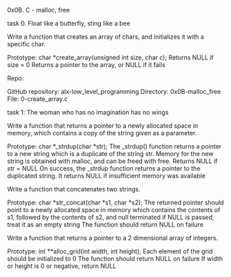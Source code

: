 0x0B. C - malloc, free


task 0. Float like a butterfly, sting like a bee

Write a function that creates an array of chars, and initializes it with a specific char.

Prototype: char *create_array(unsigned int size, char c);
Returns NULL if size = 0
Returns a pointer to the array, or NULL if it fails

Repo:

GitHub repository: alx-low_level_programming
Directory: 0x0B-malloc_free
File: 0-create_array.c


task 1: The woman who has no imagination has no wings

Write a function that returns a pointer to a newly allocated space in memory, 
which contains a copy of the string given as a parameter.

Prototype: char *_strdup(char *str);
The _strdup() function returns a pointer to a new string which is a duplicate of the string str. 
Memory for the new string is obtained with malloc, and can be freed with free.
Returns NULL if str = NULL
On success, the _strdup function returns a pointer to the duplicated string. 
It returns NULL if insufficient memory was available

Write a function that concatenates two strings.

Prototype: char *str_concat(char *s1, char *s2);
The returned pointer should point to a newly allocated space in memory which contains the contents of s1, followed by the contents of s2, and null terminated
if NULL is passed, treat it as an empty string
The function should return NULL on failure

Write a function that returns a pointer to a 2 dimensional array of integers.

Prototype: int **alloc_grid(int width, int height);
Each element of the grid should be initialized to 0
The function should return NULL on failure
If width or height is 0 or negative, return NULL
